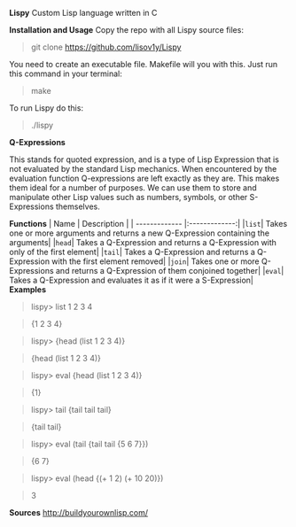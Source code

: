 **Lispy**
Custom Lisp language written in C

**Installation and Usage**
Copy the repo with all Lispy source files:
> git clone https://github.com/lisov1y/Lispy

You need to create an executable file. Makefile will you with this. Just run this command in your terminal:
> make

To run Lispy do this:
> ./lispy

**Q-Expressions**

This stands for quoted expression, and is a type of Lisp Expression that is not evaluated by the standard Lisp mechanics. When encountered by the evaluation function Q-expressions are left exactly as they are. This makes them ideal for a number of purposes. We can use them to store and manipulate other Lisp values such as numbers, symbols, or other S-Expressions themselves.

**Functions**
| Name        | Description           |
| ------------- |:-------------:|
|`list`| Takes one or more arguments and returns a new Q-Expression containing the arguments|
|`head`| Takes a Q-Expression and returns a Q-Expression with only of the first element|
|`tail`| Takes a Q-Expression and returns a Q-Expression with the first element removed|
|`join`| Takes one or more Q-Expressions and returns a Q-Expression of them conjoined together|
|`eval`| Takes a Q-Expression and evaluates it as if it were a S-Expression|
**Examples**
>lispy> list 1 2 3 4

>{1 2 3 4}

>lispy> {head (list 1 2 3 4)}

>{head (list 1 2 3 4)}

>lispy> eval {head (list 1 2 3 4)}

>{1}

>lispy> tail {tail tail tail}

>{tail tail}

>lispy> eval (tail {tail tail {5 6 7}})

>{6 7}

>lispy> eval (head {(+ 1 2) (+ 10 20)})

>3

**Sources**
http://buildyourownlisp.com/
